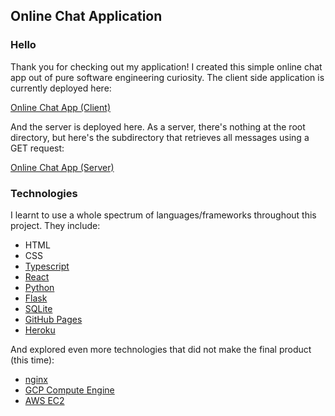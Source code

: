 ## Online Chat Application

### Hello
Thank you for checking out my application! I created this simple online chat app out of pure software engineering curiosity. The client side application is currently deployed here:

[Online Chat App (Client)](https://ellipsoul.github.io/online-chat-app/)

And the server is deployed here. As a server, there's nothing at the root directory, but here's the subdirectory that retrieves all messages using a GET request: 

[Online Chat App (Server)](https://online-chat-app-ellipsoul.herokuapp.com/api/get_all_messages)

### Technologies

I learnt to use a whole spectrum of languages/frameworks throughout this project. They include:

- HTML
- CSS
- [Typescript](https://www.typescriptlang.org/)
- [React](https://reactjs.org/)
- [Python](https://www.python.org/)
- [Flask](https://flask.palletsprojects.com/en/1.1.x/)
- [SQLite](https://www.sqlite.org/index.html)
- [GitHub Pages](https://pages.github.com/)
- [Heroku](https://www.heroku.com/)

And explored even more technologies that did not make the final product (this time):

- [nginx](https://www.nginx.com/)
- [GCP Compute Engine](https://cloud.google.com/compute)
- [AWS EC2](https://aws.amazon.com/ec2/)
